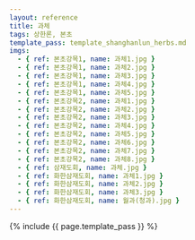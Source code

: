 ```yaml
---
layout: reference
title: 과체
tags: 상한론, 본초
template_pass: template_shanghanlun_herbs.md
imgs:
  - { ref: 본초강목1, name: 과체1.jpg }
  - { ref: 본초강목1, name: 과체2.jpg }
  - { ref: 본초강목1, name: 과체3.jpg }
  - { ref: 본초강목1, name: 과체4.jpg }
  - { ref: 본초강목1, name: 과체5.jpg }
  - { ref: 본초강목2, name: 과체1.jpg }
  - { ref: 본초강목2, name: 과체2.jpg }
  - { ref: 본초강목2, name: 과체3.jpg }
  - { ref: 본초강목2, name: 과체4.jpg }
  - { ref: 본초강목2, name: 과체5.jpg }
  - { ref: 본초강목2, name: 과체6.jpg }
  - { ref: 본초강목2, name: 과체7.jpg }
  - { ref: 본초강목2, name: 과체8.jpg }
  - { ref: 삼재도회, name: 과체.jpg }
  - { ref: 화한삼재도회, name: 과체1.jpg }
  - { ref: 화한삼재도회, name: 과체2.jpg }
  - { ref: 화한삼재도회, name: 과체3.jpg }
  - { ref: 화한삼재도회, name: 월과(청과).jpg }
---
```


{% include {{ page.template_pass }} %}
